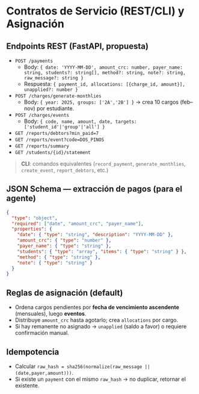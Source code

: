 # Contratos de Servicio (REST/CLI) y Asignación

## Endpoints REST (FastAPI, propuesta)
- `POST /payments`
  - Body: `{ date: 'YYYY-MM-DD', amount_crc: number, payer_name: string, students?: string[], method?: string, note?: string, raw_message?: string }`
  - Respuesta: `{ payment_id, allocations: [{charge_id, amount}], unapplied?: number }`
- `POST /charges/generate-monthlies`
  - Body: `{ year: 2025, groups: ['2A','2B'] }` → crea 10 cargos (feb–nov) por estudiante.
- `POST /charges/events`
  - Body: `{ code, name, amount, date, targets: ['student_id'|'group'|'all'] }`
- `GET /reports/debtors?min_paid=7`
- `GET /reports/event?code=DOS_PINOS`
- `GET /reports/summary`
- `GET /students/{id}/statement`

> **CLI**: comandos equivalentes (`record_payment`, `generate_monthlies`, `create_event`, `report_debtors`, etc.)

## JSON Schema — extracción de pagos (para el agente)
```json
{
  "type": "object",
  "required": ["date", "amount_crc", "payer_name"],
  "properties": {
    "date": { "type": "string", "description": "YYYY-MM-DD" },
    "amount_crc": { "type": "number" },
    "payer_name": { "type": "string" },
    "students": { "type": "array", "items": { "type": "string" } },
    "method": { "type": "string" },
    "note": { "type": "string" }
  }
}
```

## Reglas de asignación (default)
- Ordena cargos pendientes por **fecha de vencimiento ascendente** (mensuales), luego **eventos**.
- Distribuye `amount_crc` hasta agotarlo; crea `allocations` por cargo.
- Si hay remanente no asignado → `unapplied` (saldo a favor) o requiere confirmación manual.

## Idempotencia
- Calcular `raw_hash = sha256(normalize(raw_message || (date,payer,amount)))`.
- Si existe un `payment` con el mismo `raw_hash` → no duplicar, retornar el existente.
